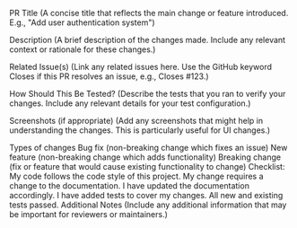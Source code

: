 PR Title
(A concise title that reflects the main change or feature introduced. E.g., "Add user authentication system")

Description
(A brief description of the changes made. Include any relevant context or rationale for these changes.)

Related Issue(s)
(Link any related issues here. Use the GitHub keyword Closes if this PR resolves an issue, e.g., Closes #123.)

How Should This Be Tested?
(Describe the tests that you ran to verify your changes. Include any relevant details for your test configuration.)

Screenshots (if appropriate)
(Add any screenshots that might help in understanding the changes. This is particularly useful for UI changes.)

Types of changes
 Bug fix (non-breaking change which fixes an issue)
 New feature (non-breaking change which adds functionality)
 Breaking change (fix or feature that would cause existing functionality to change)
Checklist:
 My code follows the code style of this project.
 My change requires a change to the documentation.
 I have updated the documentation accordingly.
 I have added tests to cover my changes.
 All new and existing tests passed.
Additional Notes
(Include any additional information that may be important for reviewers or maintainers.)